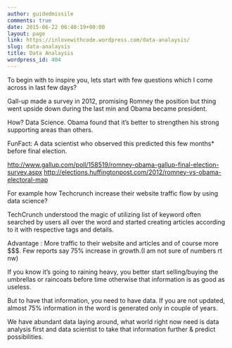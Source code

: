 ```yaml
---
author: guidedmissile
comments: true
date: 2015-06-22 06:40:19+00:00
layout: page
link: https://inlovewithcode.wordpress.com/data-analaysis/
slug: data-analaysis
title: Data Analaysis
wordpress_id: 404
---
```


To begin with to inspire you, lets start with few questions which I come across in last few days?

Gall-up made a survey in 2012, promising Romney the position but thing went upside down during the last min and Obama became president.

How? Data Science. Obama found that it’s better to strengthen his strong supporting areas than others.

FunFact: A data scientist who observed this predicted this few months* before final election.

http://www.gallup.com/poll/158519/romney-obama-gallup-final-election-survey.aspx
http://elections.huffingtonpost.com/2012/romney-vs-obama-electoral-map

For example how Techcrunch increase their website traffic flow by using data science?

TechCrunch understood the magic of utilizing list of keyword often searched by users all over the word and started creating articles according to it with respective tags and details.

Advantage : More traffic to their website and articles and of course more $$$. Few reports say 75% increase in growth.(I am not sure of numbers rt nw)


If you know it’s going to raining heavy, you better start selling/buying the umbrellas or raincoats before time otherwise that information is as good as useless.

But to have that information, you need to have data. If you are not updated, almost 75% information in the word is generated only in couple of years.

We have abundant data laying around, what world right now need is data analysis first and data scientist to take that information further & predict possibilities.
